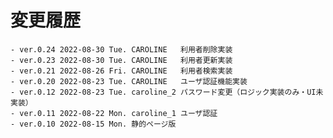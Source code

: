 # 変更履歴

	- ver.0.24 2022-08-30 Tue. CAROLINE   利用者削除実装
	- ver.0.23 2022-08-30 Tue. CAROLINE   利用者更新実装
	- ver.0.21 2022-08-26 Fri. CAROLINE   利用者検索実装
	- ver.0.20 2022-08-23 Tue. CAROLINE   ユーザ認証機能実装
	- ver.0.12 2022-08-23 Tue. caroline_2 パスワード変更（ロジック実装のみ・UI未実装）
	- ver.0.11 2022-08-22 Mon. caroline_1 ユーザ認証
	- ver.0.10 2022-08-15 Mon. 静的ページ版
	